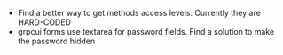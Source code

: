 - Find a better way to get methods access levels. Currently they are HARD-CODED
- grpcui forms use textarea for password fields. Find a solution to make the password hidden
